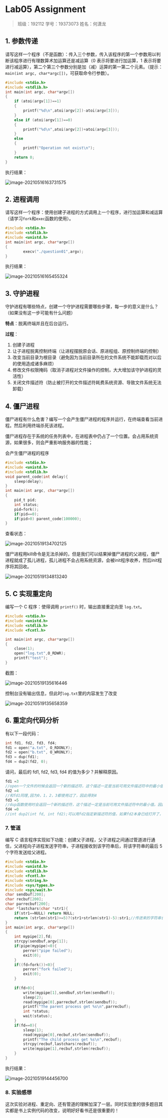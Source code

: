 # Lab05 Assignment

> 班级：192112
> 学号：19373073
> 姓名：何潇龙

## 1. 参数传递

请写这样一个程序（不是函数）：传入三个参数，传入该程序的第一个参数用以判断该程序进行有理数算术加运算还是减运算（0 表示将要进行加运算，1 表示将要进行减运算），第二个第三个参数分别是加（减）运算的第一第二个元素。（提示：`main(int argc, char*argc[])`，可获取命令行参数）。

```c
#include <stdio.h>
#include <stdlib.h>
int main(int argc, char*argv[])
{
	if (atoi(argv[1])==1)
	{
		printf("%d\n",atoi(argv[2])-atoi(argv[3]));
	}
	else if (atoi(argv[1])==0)
	{
		printf("%d\n",atoi(argv[2])+atoi(argv[3]));
	}
	else
	{
		printf("Operation not exist\n");
	}	
	return 0;
}
```

执行结果：

![image-20210516163731575](answer_template.assets/image-20210516163731575.png)

## 2. 进程调用

请写这样一个程序：使用创建子进程的方式调用上一个程序，进行加运算和减运算（请学习`fork`和`exec`函数的使用）。

```c
#include <stdio.h>
#include <stdlib.h>
#include <unistd.h>
int main(int argc, char*argv[])
{
		execv("./question01",argv);
}
```

执行结果：

![image-20210516165455324](answer_template.assets/image-20210516165455324.png)

## 3. 守护进程

守护进程有哪些特点，创建一个守护进程需要哪些步骤，每一步的意义是什么？（如果没有这一步可能有什么问题）

**特点**：脱离终端并且在后台运行。

**过程**：

1. 创建子进程
2. 让子进程脱离控制终端（让进程摆脱原会话、原进程组、原控制终端的控制）
3. 改变当前目录为根目录（避免因为当前目录所在的文件系统不能卸载而对以后的使用造成诸多麻烦）
4. 修改文件权限掩码（取消子进程对文件操作的控制，大大增加该守护进程的灵活性）
5. 关闭文件描述符（防止被打开的文件描述符耗费系统资源、导致文件系统无法卸载）

## 4. 僵尸进程

僵尸进程有什么危害？编写一个会产生僵尸进程的程序并运行，在终端查看当前进程。然后利用终端杀死该进程。

僵尸进程存在于系统的任务列表中，在进程表中仍占了一个位置。会占用系统资源，如果很多，则会严重影响服务器的性能；

会产生僵尸进程的程序

```c
#include <stdio.h>
#include <unistd.h>
#include <stdlib.h>
void parent_code(int delay){
	sleep(delay);
}
int main(int argc, char*argv[])
{
	pid_t pid;
	int status;
	pid=fork();
	if(pid==0);
	if(pid>0) parent_code(100000);
}
```

查看状态：

![image-20210519134702125](answer_template.assets/image-20210519134702125.png)

僵尸进程用kill命令是无法杀掉的，但是我们可以结果掉僵尸进程的父进程，僵尸进程就成了孤儿进程，孤儿进程不会占用系统资源，会被init程序收养，然后init程序将其回收。

![image-20210519134813240](answer_template.assets/image-20210519134813240.png)

## 5. C 实现重定向

编写一个 C 程序：使得调用 `printf()` 时，输出直接重定向至 `log.txt`。

```c
#include <stdio.h>
#include <unistd.h>
#include <stdlib.h>
#include <fcntl.h>

int main(int argc, char*argv[])
{
	close(1);
	open("log.txt",O_RDWR);
	printf("test");
}
```

截图：

![image-20210519135616446](answer_template.assets/image-20210519135616446.png)

控制台没有输出信息，但此时```log.txt```里的内容发生了改变

![image-20210519135658359](answer_template.assets/image-20210519135658359.png)

## 6. 重定向代码分析

有以下一段代码：

```c
int fd1, fd2, fd3, fd4;
fd1 = open("a.txt", O_RDONLY);
fd2 = open("b.txt", O_WRONLY);
fd3 = dup(fd1);
fd4 = dup2(fd2, 0);
```

请问，最后的 fd1, fd2, fd3, fd4 的值为多少？并解释原因。

```c
fd1 =3 
//open一个文件的时候会返回一个新的描述符，这个描述一定是当前可用文件描述符中的最小值。当前0、1、2（标准输入、标准输出、标准错误）均已被使用了，因此fd1=3
fd2 =4
//和fd1同理,因为0，1，2，3都使用过了，因此得到4
fd3 =5
//dup函数使用时会返回一个新的描述符，这个描述一定是当前可用文件描述符中的最小值。因此fd3用的是当前未用过的最小的5
fd4 =0
//int dup2(int fd, int fd2);可以用fd2指定新描述符的值，如果fd2本身已经打开了，则会先将其关闭。如果fd等于fd2，则返回fd2，并不关闭它。此时fd2（0）本身已经打开了，所以它被关闭。此时再分配描述符，最小值就变成了0，因此fd4得到的文件描述符是0
```

### 7. 管道

编写 C 语言程序实现如下功能：创建父子进程，父子进程之间通过管道进行通信，父进程向子进程发送字符串，子进程接收到该字符串后，将该字符串的最后 5 个字符发送给父进程。

```c
#include <stdio.h>
#include <unistd.h>
#include <stdlib.h>
#include <fcntl.h>
#include <string.h>
#include <sys/types.h>
#include <sys/wait.h>
char sendbuf[200];
char recbuf[200];
char parrecbuf[200];
char *lastchars(char *str1){
	if(str1==NULL) return NULL;
	return (strlen(str1)>=5)?(str1+strlen(str1)-5):str1;//传进来的字符串长度小于5时返回原字符串
}
int main(int argc, char*argv[])
{
	int mypipe[2],fd;
	strcpy(sendbuf,argv[1]);
	if(pipe(mypipe)<0){
		perror("pipe failed");
		exit(0);
	} 
	if((fd=fork())<0){
		perror("fork failed");
		exit(0);
	}
	
	if(fd>0){
		write(mypipe[1],sendbuf,strlen(sendbuf));
		sleep(2);
		read(mypipe[0],parrecbuf,strlen(sendbuf));
		printf("The parent process get %s\n",parrecbuf);
		int *status;
		wait(status);
	}
	if(fd==0){
		sleep(1);
		read(mypipe[0],recbuf,strlen(sendbuf));
		printf("The child process get %s\n",recbuf);
		strcpy(recbuf,lastchars(recbuf));
		write(mypipe[1],recbuf,strlen(recbuf));
	}
}
```

执行结果：

![image-20210519144456700](answer_template.assets/image-20210519144456700.png)

### 8. 实验感想

这次实验对进程、重定向、还有管道的理解加深了一层。同时实验里的很多题目其实都是书上实例代码的改变，说明好好看书还是很重要的！

